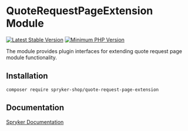 # QuoteRequestPageExtension Module
[![Latest Stable Version](https://poser.pugx.org/spryker-shop/quote-request-page-extension/v/stable.svg)](https://packagist.org/packages/spryker-shop/quote-request-page-extension)
[![Minimum PHP Version](https://img.shields.io/badge/php-%3E%3D%208.0-8892BF.svg)](https://php.net/)

The module provides plugin interfaces for extending quote request page module functionality.

## Installation

```
composer require spryker-shop/quote-request-page-extension
```

## Documentation

[Spryker Documentation](https://docs.spryker.com)
